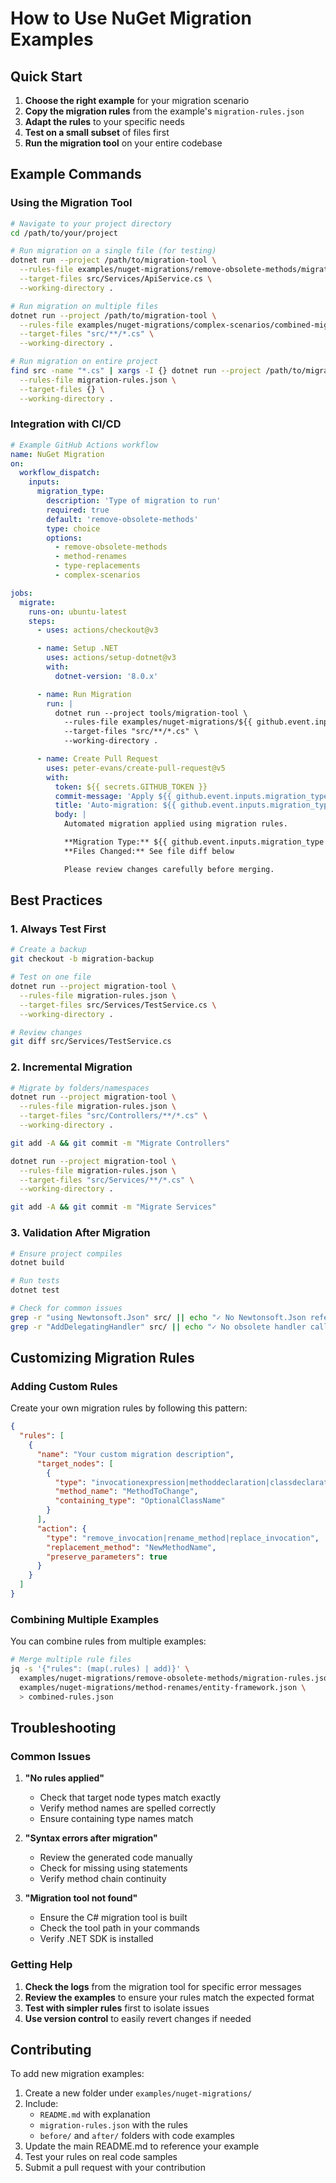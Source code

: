# How to Use NuGet Migration Examples

## Quick Start

1. **Choose the right example** for your migration scenario
2. **Copy the migration rules** from the example's `migration-rules.json`
3. **Adapt the rules** to your specific needs
4. **Test on a small subset** of files first
5. **Run the migration tool** on your entire codebase

## Example Commands

### Using the Migration Tool

```bash
# Navigate to your project directory
cd /path/to/your/project

# Run migration on a single file (for testing)
dotnet run --project /path/to/migration-tool \
  --rules-file examples/nuget-migrations/remove-obsolete-methods/migration-rules.json \
  --target-files src/Services/ApiService.cs \
  --working-directory .

# Run migration on multiple files
dotnet run --project /path/to/migration-tool \
  --rules-file examples/nuget-migrations/complex-scenarios/combined-migration-rules.json \
  --target-files "src/**/*.cs" \
  --working-directory .

# Run migration on entire project
find src -name "*.cs" | xargs -I {} dotnet run --project /path/to/migration-tool \
  --rules-file migration-rules.json \
  --target-files {} \
  --working-directory .
```

### Integration with CI/CD

```yaml
# Example GitHub Actions workflow
name: NuGet Migration
on:
  workflow_dispatch:
    inputs:
      migration_type:
        description: 'Type of migration to run'
        required: true
        default: 'remove-obsolete-methods'
        type: choice
        options:
          - remove-obsolete-methods
          - method-renames
          - type-replacements
          - complex-scenarios

jobs:
  migrate:
    runs-on: ubuntu-latest
    steps:
      - uses: actions/checkout@v3

      - name: Setup .NET
        uses: actions/setup-dotnet@v3
        with:
          dotnet-version: '8.0.x'

      - name: Run Migration
        run: |
          dotnet run --project tools/migration-tool \
            --rules-file examples/nuget-migrations/${{ github.event.inputs.migration_type }}/migration-rules.json \
            --target-files "src/**/*.cs" \
            --working-directory .

      - name: Create Pull Request
        uses: peter-evans/create-pull-request@v5
        with:
          token: ${{ secrets.GITHUB_TOKEN }}
          commit-message: 'Apply ${{ github.event.inputs.migration_type }} migration'
          title: 'Auto-migration: ${{ github.event.inputs.migration_type }}'
          body: |
            Automated migration applied using migration rules.

            **Migration Type:** ${{ github.event.inputs.migration_type }}
            **Files Changed:** See file diff below

            Please review changes carefully before merging.
```

## Best Practices

### 1. Always Test First

```bash
# Create a backup
git checkout -b migration-backup

# Test on one file
dotnet run --project migration-tool \
  --rules-file migration-rules.json \
  --target-files src/Services/TestService.cs \
  --working-directory .

# Review changes
git diff src/Services/TestService.cs
```

### 2. Incremental Migration

```bash
# Migrate by folders/namespaces
dotnet run --project migration-tool \
  --rules-file migration-rules.json \
  --target-files "src/Controllers/**/*.cs" \
  --working-directory .

git add -A && git commit -m "Migrate Controllers"

dotnet run --project migration-tool \
  --rules-file migration-rules.json \
  --target-files "src/Services/**/*.cs" \
  --working-directory .

git add -A && git commit -m "Migrate Services"
```

### 3. Validation After Migration

```bash
# Ensure project compiles
dotnet build

# Run tests
dotnet test

# Check for common issues
grep -r "using Newtonsoft.Json" src/ || echo "✓ No Newtonsoft.Json references found"
grep -r "AddDelegatingHandler" src/ || echo "✓ No obsolete handler calls found"
```

## Customizing Migration Rules

### Adding Custom Rules

Create your own migration rules by following this pattern:

```json
{
  "rules": [
    {
      "name": "Your custom migration description",
      "target_nodes": [
        {
          "type": "invocationexpression|methoddeclaration|classdeclaration",
          "method_name": "MethodToChange",
          "containing_type": "OptionalClassName"
        }
      ],
      "action": {
        "type": "remove_invocation|rename_method|replace_invocation",
        "replacement_method": "NewMethodName",
        "preserve_parameters": true
      }
    }
  ]
}
```

### Combining Multiple Examples

You can combine rules from multiple examples:

```bash
# Merge multiple rule files
jq -s '{"rules": (map(.rules) | add)}' \
  examples/nuget-migrations/remove-obsolete-methods/migration-rules.json \
  examples/nuget-migrations/method-renames/entity-framework.json \
  > combined-rules.json
```

## Troubleshooting

### Common Issues

1. **"No rules applied"**

   - Check that target node types match exactly
   - Verify method names are spelled correctly
   - Ensure containing type names match

2. **"Syntax errors after migration"**

   - Review the generated code manually
   - Check for missing using statements
   - Verify method chain continuity

3. **"Migration tool not found"**
   - Ensure the C# migration tool is built
   - Check the tool path in your commands
   - Verify .NET SDK is installed

### Getting Help

1. **Check the logs** from the migration tool for specific error messages
2. **Review the examples** to ensure your rules match the expected format
3. **Test with simpler rules** first to isolate issues
4. **Use version control** to easily revert changes if needed

## Contributing

To add new migration examples:

1. Create a new folder under `examples/nuget-migrations/`
2. Include:
   - `README.md` with explanation
   - `migration-rules.json` with the rules
   - `before/` and `after/` folders with code examples
3. Update the main README.md to reference your example
4. Test your rules on real code samples
5. Submit a pull request with your contribution
